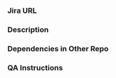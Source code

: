 ### Jira URL
<The link to the related ticket in Jira.>

### Description
<Brief description of the code changes.>

### Dependencies in Other Repo
<If this pull request relates to or depends on any changes in another repo link it here.>
<Also, make sure to add the "Requires Unmerged Dependencies in Another Repo" label, if applicable.>

### QA Instructions
<How QA should test this and check for any possible regressions. Provide test data when applicable.>

